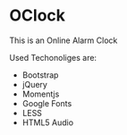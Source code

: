 OClock
======

This is an Online Alarm Clock

Used Techonoliges are:
* Bootstrap
* jQuery
* Momentjs
* Google Fonts
* LESS
* HTML5 Audio

